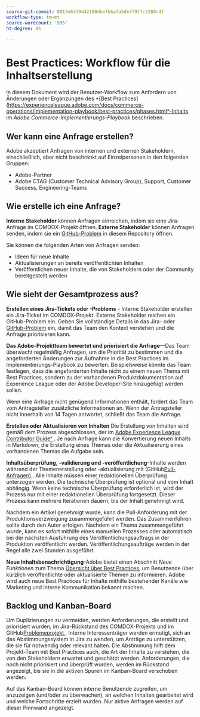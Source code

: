 ```yaml
---
source-git-commit: 8013e6339d42108dbefbbafa5db7f9ffc5288c4f
workflow-type: tm+mt
source-wordcount: '595'
ht-degree: 0%

---
```

# Best Practices: Workflow für die Inhaltserstellung

In diesem Dokument wird der Benutzer-Workflow zum Anfordern von Änderungen oder Ergänzungen des *[Best Practices](https://experienceleague.adobe.com/docs/commerce-operations/implementation-playbook/best-practices/phases.html*-Inhalts im *Adobe Commerce-Implementierungs-Playbook* beschrieben.

## Wer kann eine Anfrage erstellen?

Adobe akzeptiert Anfragen von internen und externen Stakeholdern, einschließlich, aber nicht beschränkt auf Einzelpersonen in den folgenden Gruppen:

- Adobe-Partner
- Adobe CTAG (Customer Technical Advisory Group), Support, Customer Success, Engineering-Teams

## Wie erstelle ich eine Anfrage?

**Interne Stakeholder** können Anfragen einreichen, indem sie eine Jira-Anfrage im COMDOX-Projekt öffnen. **Externe Stakeholder** können Anfragen senden, indem sie ein [GitHub-Problem](https://github.com/AdobeDocs/commerce-operations.en/issues/new/choose) in diesem Repository öffnen.

Sie können die folgenden Arten von Anfragen senden:

- Ideen für neue Inhalte
- Aktualisierungen an bereits veröffentlichten Inhalten
- Veröffentlichen neuer Inhalte, die von Stakeholdern oder der Community bereitgestellt werden

## Wie sieht der Gesamtprozess aus?


**Erstellen eines Jira-Tickets oder -Problems** - Interne Stakeholder erstellen ein Jira-Ticket im COMDOX-Projekt. Externe Stakeholder reichen ein GitHub-Problem ein. Geben Sie vollständige Details in das Jira- oder [GitHub-Problem](https://github.com/AdobeDocs/commerce-operations.en/issues/new/choose) ein, damit das Team den Kontext verstehen und die Anfrage priorisieren kann.

**Das Adobe-Projektteam bewertet und priorisiert die Anfrage**—Das Team überwacht regelmäßig Anfragen, um die Priorität zu bestimmen und die angeforderten Änderungen zur Aufnahme in die Best Practices im Implementierungs-Playbook zu bewerten. Beispielsweise könnte das Team festlegen, dass die angeforderten Inhalte nicht zu einem neuen Thema mit Best Practices, sondern zu der vorhandenen Produktdokumentation auf Experience League oder der Adobe Developer-Site hinzugefügt werden sollen.

Wenn eine Anfrage nicht genügend Informationen enthält, fordert das Team vom Antragsteller zusätzliche Informationen an. Wenn der Antragsteller nicht innerhalb von 14 Tagen antwortet, schließt das Team die Anfrage.

**Erstellen oder Aktualisieren von Inhalten** Die Erstellung von Inhalten wird gemäß dem Prozess abgeschlossen, der im [Adobe Experience League Contributor Guide“ ](https://experienceleague.adobe.com/docs/contributor/contributor-guide/introduction.html). Je nach Anfrage kann die Konvertierung neuen Inhalts in Markdown, die Erstellung eines Themas oder die Aktualisierung eines vorhandenen Themas die Aufgabe sein.

**Inhaltsüberprüfung, -validierung und -veröffentlichung**-Inhalte werden während der Themenerstellung oder -aktualisierung mit (GitHub[Pull-Anfragen) ](https://experienceleague.adobe.com/docs/contributor/contributor-guide/setup/git-fundamentals.html?lang=en#pull-requests). Alle Inhalte müssen einer redaktionellen Überprüfung unterzogen werden. Die technische Überprüfung ist optional und vom Inhalt abhängig. Wenn keine technische Überprüfung erforderlich ist, wird der Prozess nur mit einer redaktionellen Überprüfung fortgesetzt. Dieser Prozess kann mehrere Iterationen dauern, bis der Inhalt genehmigt wird.

Nachdem ein Artikel genehmigt wurde, kann die Pull-Anforderung mit der Produktionsverzweigung zusammengeführt werden. Das Zusammenführen sollte durch den Autor erfolgen. Nachdem ein Thema zusammengeführt wurde, kann es sofort mithilfe eines manuellen Prozesses oder automatisch bei der nächsten Ausführung des Veröffentlichungsauftrags in der Produktion veröffentlicht werden. Veröffentlichungsaufträge werden in der Regel alle zwei Stunden ausgeführt.

**Neue Inhaltsbenachrichtigung**-Adobe bietet einen Abschnitt *Neue Funktionen* zum Thema [Übersicht über Best Practices](https://experienceleague.adobe.com/docs/commerce-operations/implementation-playbook/best-practices/phases.html?lang=en), um Benutzende über kürzlich veröffentlichte oder aktualisierte Themen zu informieren. Adobe wird auch neue Best Practices für Inhalte mithilfe bestehender Kanäle wie Marketing und interne Kommunikation bekannt machen.

## Backlog und Kanban-Board

Um Duplizierungen zu vermeiden, werden Anforderungen, die erstellt und priorisiert wurden, im Jira-Rückstand des COMDOX-Projekts und im GitHub[Problemeprojekt ](https://github.com/orgs/AdobeDocs/projects/6/views/1). Interne Interessenträger werden ermutigt, sich an das Abstimmungssystem in Jira zu wenden, um Anträge zu unterstützen, die sie für notwendig oder relevant halten. Die Abstimmung hilft dem Projekt-Team mit Best Practices auch, die Art der Inhalte zu verstehen, die von den Stakeholdern erwartet und geschätzt werden. Anforderungen, die noch nicht priorisiert und überprüft wurden, werden im Rückstand angezeigt, bis sie in die aktiven Spuren im Kanban-Board verschoben werden.

Auf das Kanban-Board können interne Benutzende zugreifen, um anzuzeigen (und/oder zu überwachen), an welchen Inhalten gearbeitet wird und welche Fortschritte erzielt wurden. Nur aktive Anfragen werden auf dieser Pinnwand angezeigt.
